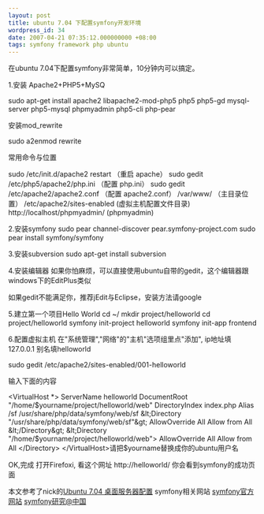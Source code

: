 ```yaml
---
layout: post
title: ubuntu 7.04 下配置symfony开发环境
wordpress_id: 34
date: 2007-04-21 07:35:12.000000000 +08:00
tags: symfony framework php ubuntu
---
```

在ubuntu 7.04下配置symfony非常简单，10分钟内可以搞定。

1.安装 Apache2+PHP5+MySQ

sudo apt-get install apache2 libapache2-mod-php5 php5 php5-gd mysql-server php5-mysql phpmyadmin php5-cli php-pear

安装mod_rewrite

sudo a2enmod rewrite

常用命令与位置

sudo /etc/init.d/apache2 restart （重启 apache）
sudo gedit /etc/php5/apache2/php.ini （配置 php.ini）
sudo gedit /etc/apache2/apache2.conf （配置 apache2.conf）
/var/www/ （主目录位置）
/etc/apache2/sites-enabled (虚拟主机配置文件目录)
http://localhost/phpmyadmin/  (phpmyadmin)

2.安装symfony
sudo pear channel-discover pear.symfony-project.com
sudo pear install symfony/symfony

3.安装subversion
sudo apt-get install subversion

4.安装编辑器
如果你怕麻烦，可以直接使用ubuntu自带的gedit，这个编辑器跟windows下的EditPlus类似

如果gedit不能满足你，推荐jEdit与Eclipse，安装方法请google

5.建立第一个项目Hello World
cd ~/
mkdir project/helloworld
cd project/helloworld
symfony init-project helloworld
symfony init-app frontend

6.配置虚拟主机
在"系统管理","网络"的"主机"选项组里点"添加",
ip地址填127.0.0.1
别名填helloworld

sudo gedit  /etc/apache2/sites-enabled/001-helloworld

输入下面的内容

&lt;VirtualHost *&gt;
ServerName helloworld
DocumentRoot "/home/$yourname/project/helloworld/web"
DirectoryIndex index.php
Alias /sf /usr/share/php/data/symfony/web/sf
&lt;Directory "/usr/share/php/data/symfony/web/sf"&gt;
AllowOverride All
Allow from All
&lt;/Directory&gt;
&lt;Directory "/home/$yourname/project/helloworld/web"&gt;
AllowOverride All
Allow from All
&lt;/Directory&gt;
&lt;/VirtualHost&gt;请把$yourname替换成你的ubuntu用户名

OK,完成
打开Firefoxi, 看这个网址
http://helloworld/
你会看到symfony的成功页面

本文参考了nick的<a href="http://www.osxcn.com/ubuntu/ubuntu-feisty-fawn-server.html">Ubuntu 7.04 桌面服务器配置</a>
symfony相关网站
<a href="http://www.symfony-project.com">symfony官方网站</a>
<a href="http://www.symfony-project.cn">symfony研究@中国</a>
